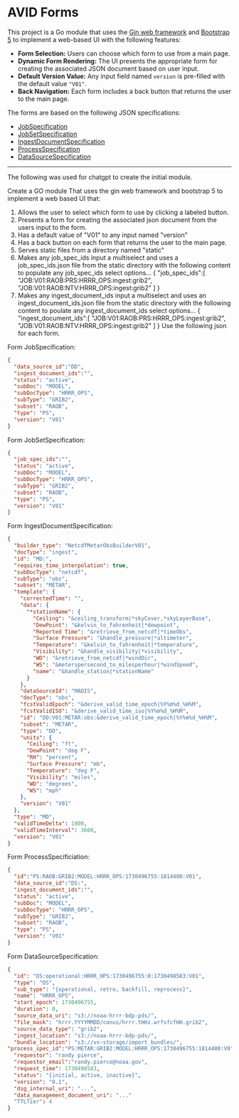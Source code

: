# AVID Forms

This project is a Go module that uses the [Gin web framework](https://gin-gonic.com/) and [Bootstrap 5](https://getbootstrap.com/) to implement a web-based UI with the following features:

- **Form Selection:** Users can choose which form to use from a main page.
- **Dynamic Form Rendering:** The UI presents the appropriate form for creating the associated JSON document based on user input.
- **Default Version Value:** Any input field named `version` is pre-filled with the default value `"V01"`.
- **Back Navigation:** Each form includes a back button that returns the user to the main page.

The forms are based on the following JSON specifications:

- [JobSpecification](#form-jobspecification)
- [JobSetSpecification](#form-jobsetspecification)
- [IngestDocumentSpecification](#form-ingestdocumentspecification)
- [ProcessSpecification](#form-processspecificiation)
- [DataSourceSpecification](#form-datasourcespecification)

---

The following was used for chatgpt to create the initial module.

Create a GO module
That uses the gin web framework and bootstrap 5 to implement a web based UI
that:

1) Allows the user to select which form to use by clicking a labeled button.
2) Presents a form for creating the associated json document from the users input to the form.
3) Has a default value of "V01" to any input named "version"
4) Has a back button on each form that returns the user to the main page.
5) Serves static files from a directory named "static"
6) Makes any job_spec_ids input a multiselect and uses a job_spec_ids.json file from the static directory with the following content to populate any job_spec_ids select options...
   {
      "job_spec_ids":[
        "JOB:V01:RAOB:PRS:HRRR_OPS:ingest:grib2",
        "JOB:V01:RAOB:NTV:HRRR_OPS:ingest:grib2"
      ]
   }
7) Makes any ingest_document_ids input a multiselect and uses an ingest_document_ids.json file from the static directory with the following content to poulate any ingest_document_ids select options...
  {
      "ingest_document_ids":[
        "JOB:V01:RAOB:PRS:HRRR_OPS:ingest:grib2",
        "JOB:V01:RAOB:NTV:HRRR_OPS:ingest:grib2"
      ]
   }
Use the following json for each form.

Form JobSpecification:

```json
{
  "data_source_id":"DD",
  "ingest_document_ids":"",
  "status": "active",
  "subDoc": "MODEL",
  "subDocType": "HRRR_OPS",
  "subType": "GRIB2",
  "subset": "RAOB",
  "type": "PS",
  "version": "V01"
}
```

Form JobSetSpecification:

```json
{
  "job_spec_ids":"",
  "status": "active",
  "subDoc": "MODEL",
  "subDocType": "HRRR_OPS",
  "subType": "GRIB2",
  "subset": "RAOB",
  "type": "PS",
  "version": "V01"
}
```

Form IngestDocumentSpecification:

```json
{
  "builder_type": "NetcdfMetarObsBuilderV01",
  "docType": "ingest",
  "id": "MD:",
  "requires_time_interpolation": true,
  "subDocType": "netcdf",
  "subType": "obs",
  "subset": "METAR",
  "template": {
    "correctedTime": "",
    "data": {
      "*stationName": {
        "Ceiling": "&ceiling_transform|*skyCover,*skyLayerBase",
        "DewPoint": "&kelvin_to_fahrenheit|*dewpoint",
        "Reported Time": "&retrieve_from_netcdf|*timeObs",
        "Surface Pressure": "&handle_pressure|*altimeter",
        "Temperature": "&kelvin_to_fahrenheit|*temperature",
        "Visibility": "&handle_visibility|*visibility",
        "WD": "&retrieve_from_netcdf|*windDir",
        "WS": "&meterspersecond_to_milesperhour|*windSpeed",
        "name": "&handle_station|*stationName"
      }
    },
    "dataSourceId": "MADIS",
    "docType": "obs",
    "fcstValidEpoch": "&derive_valid_time_epoch|%Y%m%d_%H%M",
    "fcstValidISO": "&derive_valid_time_iso|%Y%m%d_%H%M",
    "id": "DD:V01:METAR:obs:&derive_valid_time_epoch|%Y%m%d_%H%M",
    "subset": "METAR",
    "type": "DD",
    "units": {
      "Ceiling": "ft",
      "DewPoint": "deg F",
      "RH": "percent",
      "Surface Pressure": "mb",
      "Temperature": "deg F",
      "Visibility": "miles",
      "WD": "degrees",
      "WS": "mph"
    },
    "version": "V01"
  },
  "type": "MD",
  "validTimeDelta": 1800,
  "validTimeInterval": 3600,
  "version": "V01"
}
```

Form ProcessSpecificiation:

```json
{
  "id":"PS:RAOB:GRIB2:MODEL:HRRR_OPS:1730496755:1814400:V01",
  "data_source_id":"DS:",
  "ingest_document_ids":"",
  "status": "active",
  "subDoc": "MODEL",
  "subDocType": "HRRR_OPS",
  "subType": "GRIB2",
  "subset": "RAOB",
  "type": "PS",
  "version": "V01"
}
```

Form DataSourceSpecification:

```json
{
  "id": "DS:operational:HRRR_OPS:1730496755:0:1730498583:V01",
  "type": "DS",
  "sub_type": "{operational, retro, backfill, reprocess}",
  "name": "HRRR_OPS",
  "start_epoch": 1730496755,
  "duration": 0,
  "source_data_uri": "s3://noaa-hrrr-bdp-pds/",
  "file_mask": "hrrr.YYYYMMDD/conus/hrrr.tHHz.wrfsfcfHH.grib2",
  "source_data_type": "grib2",
  "ingest_location": "s3://noaa-hrrr-bdp-pds/",
  "bundle_location": "s3://vx-storage/import_bundles/",
"process_spec_id":"PS:METAR:GRIB2:MODEL:HRRR_OPS:1730496755:1814400:V0",
  "requestor": "randy pierce",
  "requestor_email":"randy.pierce@noaa.gov",
  "request_time": 1730498583,
  "status": "{initial, active, inactive}",
  "version": "0.1",
  "dsg_internal_uri": "...",
  "data_management_document_uri": "..."
  "TTLTier": 4
}
```

